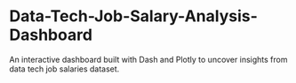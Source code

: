 # Data-Tech-Job-Salary-Analysis-Dashboard
An interactive dashboard built with Dash and Plotly to uncover insights from data tech job salaries dataset. 
